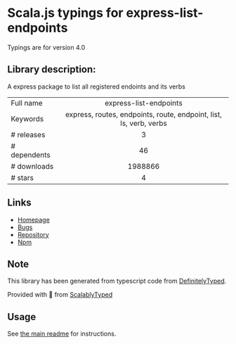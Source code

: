 
# Scala.js typings for express-list-endpoints

Typings are for version 4.0

## Library description:
A express package to list all registered endoints and its verbs

|                    |                 |
| ------------------ | :-------------: |
| Full name          | express-list-endpoints |
| Keywords           | express, routes, endpoints, route, endpoint, list, ls, verb, verbs |
| # releases         | 3 |
| # dependents       | 46 |
| # downloads        | 1988866 |
| # stars            | 4 |

## Links
- [Homepage](https://github.com/AlbertoFdzM/express-list-endpoints#readme)
- [Bugs](https://github.com/AlbertoFdzM/express-list-endpoints/issues)
- [Repository](https://github.com/AlbertoFdzM/express-list-endpoints)
- [Npm](https://www.npmjs.com/package/express-list-endpoints)
    


## Note
This library has been generated from typescript code from [DefinitelyTyped](https://definitelytyped.org).

Provided with :purple_heart: from [ScalablyTyped](https://github.com/oyvindberg/ScalablyTyped)

## Usage
See [the main readme](../../readme.md) for instructions.


